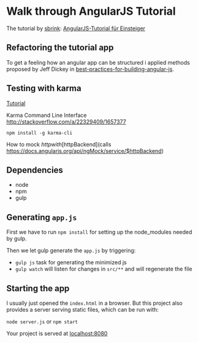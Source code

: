 # Walk through AngularJS Tutorial

The tutorial by [sbrink](https://github.com/sbrink): [AngularJS-Tutorial für Einsteiger](http://angularjs.de/artikel/angularjs-tutorial-deutsch)

## Refactoring the tutorial app

To get a feeling how an angular app can be structured i applied methods proposed by Jeff Dickey in
[best-practices-for-building-angular-js](https://medium.com/@dickeyxxx/best-practices-for-building-angular-js-apps-266c1a4a6917).

## Testing with karma

[Tutorial](http://www.ng-newsletter.com/advent2013/#!/day/19)

Karma Command Line Interface 
http://stackoverflow.com/a/22329409/1657377

```
npm install -g karma-cli
``` 

How to mock $http with [$httpBackend](calls https://docs.angularjs.org/api/ngMock/service/$httpBackend)

## Dependencies

* node
* npm
* gulp

## Generating `app.js`

First we have to run `npm install` for setting up the node_modules needed by gulp.

Then we let gulp generate the `app.js` by triggering:
  * `gulp js` task for generating the minimized js
  * `gulp watch` will listen for changes in `src/**` and will regenerate the file

## Starting the app

I usually just opened the `index.html` in a browser. But this project also provides
a server serving static files, which can be run with:

`node server.js` or
`npm start`

Your project is served at [localhost:8080](http://localhost:8080)
